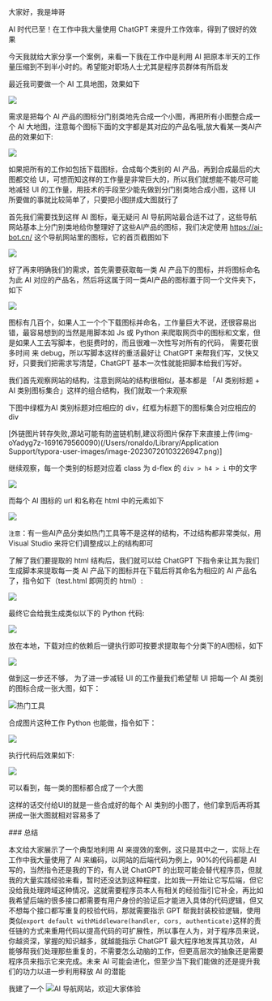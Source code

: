 
大家好，我是坤哥



AI 时代已至！在工作中我大量使用 ChatGPT 来提升工作效率，得到了很好的效果

今天我就给大家分享一个案例，来看一下我在工作中是利用 AI 把原本半天的工作量压缩到不到半小时的。希望能对职场人士尤其是程序员群体有所启发



最近我司要做一个 AI 工具地图，效果如下



![](https://img-blog.csdnimg.cn/img_convert/10ee97b29f8905b9f8c66ac88cdd39a8.png)



需求是把每个 AI 产品的图标分门别类地先合成一个小图，再把所有小图整合成一个 AI 大地图，注意每个图标下面的文字都是其对应的产品名哦,放大看某一类AI产品的效果如下:



![](https://img-blog.csdnimg.cn/img_convert/9853da7598ac80b5184edc4e6c4de7d4.png)







如果把所有的工作如包括下载图标，合成每个类别的 AI 产品，再到合成最后的大图都交给 UI，可想而知这样的工作量是非常巨大的，所以我们就想能不能尽可能地减轻 UI 的工作量，用技术的手段至少能先做到分门别类地合成小图，这样 UI 所要做的事就比较简单了，只要把小图拼成大图就行了







首先我们需要找到这样 AI 图标，毫无疑问 AI 导航网站最合适不过了，这些导航网站基本上分门别类地给你整理好了这些AI产品的图标，我们决定使用 https://ai-bot.cn/ 这个导航网站里的图标，它的首页截图如下



![](https://img-blog.csdnimg.cn/img_convert/634bcbf1fbc81efd71ee4760f07c5d3e.png)



好了再来明确我们的需求，首先需要获取每一类 AI 产品下的图标，并将图标命名为此 AI 对应的产品名，然后将这属于同一类AI产品的图标置于同一个文件夹下，如下



![](https://img-blog.csdnimg.cn/img_convert/567b2c18cb2f3355533b5c6950df981b.png)







图标有几百个，如果人工一个个下载图标并命名，工作量巨大不说，还很容易出错，最容易想到的当然是用脚本如 Js 或 Python 来爬取网页中的图标和文案，但是如果人工去写脚本，也挺费时的，而且很难一次性写对所有的代码， 需要花很多时间 来 debug，所以写脚本这样的重活最好让 ChatGPT 来帮我们写，又快又好，只要我们把需求写清楚，ChatGPT 基本一次性就能把脚本给我们写好。







我们首先观察网站的结构，注意到网站的结构很相似，基本都是 「AI 类别标题 +  AI 类别图标集合」这样的组合结构，我们就取一个来观察



下图中绿框为AI 类别标题对应相应的 div，红框为标题下的图标集合对应相应的 div



[外链图片转存失败,源站可能有防盗链机制,建议将图片保存下来直接上传(img-oYadyg7z-1691679560090)(/Users/ronaldo/Library/Application Support/typora-user-images/image-20230720103226947.png)]







继续观察，每一个类别的标题对应着 class 为 d-flex 的  `div > h4 > i` 中的文字







![](https://img-blog.csdnimg.cn/img_convert/570b18be89410322111bc917cfdda408.png)







而每个 AI 图标的 url 和名称在 html 中的元素如下



![](https://img-blog.csdnimg.cn/img_convert/030e7312ed4a4cf55bc7f07b3321262c.png)



`注意`：有一些AI产品分类如热门工具等不是这样的结构，不过结构都非常类似，用  Visual Studio 来将它们调整成以上的结构即可 







了解了我们要提取的 html 结构后，我们就可以给 ChatGPT 下指令来让其为我们生成脚本来提取每一类 AI 产品下的图标并在下载后将其命名为相应的 AI 产品名了，指令如下（test.html 即网页的 html）:



![](https://img-blog.csdnimg.cn/img_convert/a2e3dda910dac30bde7da89089115718.png)



最终它会给我生成类似以下的 Python 代码:



![](https://img-blog.csdnimg.cn/img_convert/cc307e7cfce74b309d69121c07b06363.png)



放在本地，下载对应的依赖后一键执行即可按要求提取每个分类下的AI图标，如下 



![](https://img-blog.csdnimg.cn/img_convert/567b2c18cb2f3355533b5c6950df981b.png)



做到这一步还不够， 为了进一步减轻 UI 的工作量我们希望帮 UI 把每一个 AI 类别的图标合成一张大图，如下：



![热门工具](https://img-blog.csdnimg.cn/img_convert/20890e864227540251e550c50fe705ec.png)



合成图片这种工作 Python 也能做，指令如下：







![](https://img-blog.csdnimg.cn/img_convert/6b194cf6078a013e657603cf7fb54bd2.png)







执行代码后效果如下:



![](https://img-blog.csdnimg.cn/img_convert/6c09d9eba8ffc48600abaae1bc7a1928.png)



可以看到，每一类的图标都合成了一个大图



这样的话交付给UI的就是一些合成好的每个 AI 类别的小图了，他们拿到后再将其拼成一张大图就相对容易多了





\### 总结



本文给大家展示了一个典型地利用 AI 来提效的案例，这只是其中之一，实际上在工作中我大量使用了 AI 来编码，以网站的后端代码为例上，90%的代码都是 AI 写的，当然指令还是我的下的，有人说 ChatGPT 的出现可能会替代程序员，但就我的大量实践经验来看，暂时还没达到这种程度，比如我一开始让它写后端，但它没给我处理跨域这种情况，这就需要程序员本人有相关的经验指引它补全，再比如我希望后端的很多接口都需要有用户身份的验证后才能进入具体的代码逻辑，但又不想每个接口都写重复的校验代码，那就需要指示 GPT 帮我封装校验逻辑，使用类似`export default withMiddleware(handler, cors, authenticate)`这样的责任链的方式来重用代码以提高代码的可扩展性，所以事在人为，对于程序员来说，你越资深，掌握的知识越多，就越能指示 ChatGPT 最大程序地发挥其功效， AI 能够帮我们处理那些重复的，不需要怎么动脑的工作，但更高层次的抽象还是需要程序员来指示它来完成。未来 AI 可能会进化，但至少当下我们能做的还是提升我们的功力以进一步利用释放 AI 的潜能



我建了一个 ![AI 导航网站](https://ainavtech.com/)，欢迎大家体验